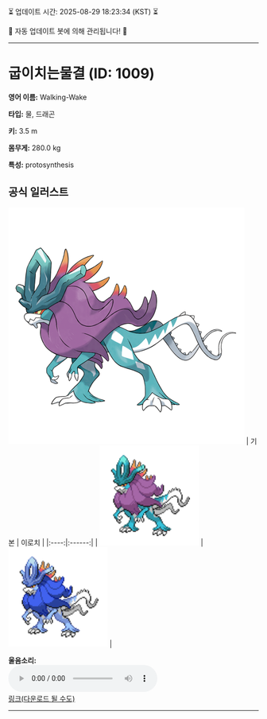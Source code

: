 
⏳ 업데이트 시간: 2025-08-29 18:23:34 (KST) ⏳

🤖 자동 업데이트 봇에 의해 관리됩니다! 🤖

---

# 굽이치는물결 (ID: 1009)
**영어 이름:** Walking-Wake

**타입:** 물, 드래곤

**키:** 3.5 m

**몸무게:** 280.0 kg

**특성:** protosynthesis

## 공식 일러스트
![](https://raw.githubusercontent.com/PokeAPI/sprites/master/sprites/pokemon/other/official-artwork/1009.png)
| 기본 | 이로치 |
|:----:|:------:|
| <img src="https://raw.githubusercontent.com/PokeAPI/sprites/master/sprites/pokemon/1009.png" width="200"> | <img src="https://raw.githubusercontent.com/PokeAPI/sprites/master/sprites/pokemon/shiny/1009.png" width="200"> |

**울음소리:**<br><audio controls src="https://raw.githubusercontent.com/PokeAPI/cries/main/cries/pokemon/latest/1009.ogg"></audio><br> [링크(다운로드 될 수도)](https://raw.githubusercontent.com/PokeAPI/cries/main/cries/pokemon/latest/1009.ogg)


---
